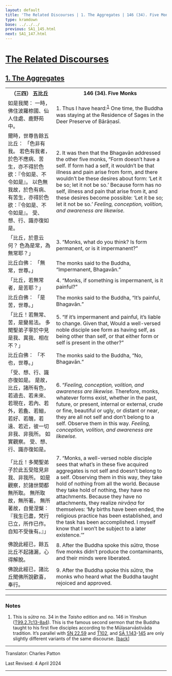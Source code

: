 ```yaml
---
layout: default
title: 'The Related Discourses | 1. The Aggregates | 146 (34). Five Monks'
type: kramdown
base: ../../../
previous: SA1_145.html
next: SA1_147.html
---
```


<h1><a href='../index.html'>The Related Discourses</a></h1>
<h2><a href='index.html'>1. The Aggregates</a></h2>

<table class="trans">
  <th class='ch'>（三四） 五比丘</th>
  <th class='en'>146 (34). Five Monks</th>
  <tr>
    <td class="ch" title='t99.2.7c13'>如是我聞： 一時，佛住波羅㮈國、仙人住處、鹿野苑中。</td>
    <td id='p1'>1. Thus I have heard:<sup id="ref1"><a href="#n1">1</a></sup> One time, the Buddha was staying at the Residence of Sages in the Deer Preserve of Bārāṇasī.</td>
  </tr>
  <tr>
    <td class="ch" title='t99.2.7c14'>爾時，世尊告餘五比丘： 「色非有我。 若色有我者，於色不應病、苦生，亦不得於色欲：『令如是、不令如是』。 以色無我故，於色有病、有苦生，亦得於色欲：『令如是、不令如是』。 受、想、行、識亦復如是。</td>
    <td id='p2'>2. It was then that the Bhagavān addressed the other five monks, “Form doesn’t have a self. If form had a self, it wouldn’t be that illness and pain arise from form, and there wouldn’t be these desires about form: ‘Let it be so; let it not be so.’ Because form has no self, illness and pain that arise from it, and these desires become possible: ‘Let it be so; let it not be so.’ <em>Feeling, conception, volition, and awareness are likewise.</em></td>
  </tr>
  <tr>
    <td class="ch" title='t99.2.7c19'>「比丘，於意云何？ 色為是常，為無常耶？」</td>
    <td id='p3'>3. “Monks, what do you think? Is form permanent, or is it impermanent?”</td>
  </tr>
  <tr>
    <td class="ch" title='t99.2.7c19'>比丘白佛： 「無常，世尊。」</td>
    <td>The monks said to the Buddha, “Impermanent, Bhagavān.”</td>
  </tr>
  <tr>
    <td class="ch" title='t99.2.7c20'>「比丘，若無常者，是苦耶？」</td>
    <td id='p4'>4. “Monks, if something is impermanent, is it painful?”</td>
  </tr>
  <tr>
    <td class="ch" title='t99.2.7c21'>比丘白佛： 「是苦，世尊。」</td>
    <td>The monks said to the Buddha, “It’s painful, Bhagavān.”</td>
  </tr>
  <tr>
    <td class="ch" title='t99.2.7c21'>「比丘！若無常、苦，是變易法。 多聞聖弟子寧於中見是我、異我、相在不？」</td>
    <td id='p5'>5. “If it’s impermanent and painful, it’s liable to change. Given that, Would a well-versed noble disciple see form as having self, as being other than self, or that either form or self is present in the other?”</td>
  </tr>
  <tr>
    <td class="ch" title='t99.2.7c23'>比丘白佛： 「不也，世尊。」</td>
    <td>The monks said to the Buddha, “No, Bhagavān.”</td>
  </tr>
  <tr>
    <td class="ch" title='t99.2.7c23'>「受、想、行、識亦復如是。 是故，比丘，諸所有色，若過去、若未來、若現在，若內、若外，若麁、若細，若好、若醜，若遠、若近，彼一切非我、非我所。 如實觀察。 受、想、行、識亦復如是。</td>
    <td id='p6'>6. “<em>Feeling, conception, volition, and awareness are likewise.</em> Therefore, monks, whatever forms exist, whether in the past, future, or present, internal or external, crude or fine, beautiful or ugly, or distant or near, they are all not self and don’t belong to a self. Observe them in this way. <em>Feeling, conception, volition, and awareness are likewise.</em></td>
  </tr>
  <tr>
    <td class="ch" title='t99.2.7c27'>「比丘！多聞聖弟子於此五受陰見非我、非我所。 如是觀察，於諸世間都無所取。 無所取故，無所著。 無所著故，自覺涅槃： 『我生已盡，梵行已立，所作已作。 自知不受後有。』」</td>
    <td id='p7'>7. “Monks, a well-versed noble disciple sees that what’s in these five acquired aggregates is not self and doesn’t belong to a self. Observing them in this way, they take hold of nothing from all the world. Because they take hold of nothing, they have no attachments. Because they have no attachments, they realize <em>nirvāṇa</em> for themselves: ‘My births have been ended, the religious practice has been established, and the task has been accomplished. I myself know that I won’t be subject to a later existence.’”</td>
  </tr>
  <tr>
    <td class="ch" title='t99.2.8a2'>佛說此經已，餘五比丘不起諸漏，心得解脫。</td>
    <td id='p8'>8. After the Buddha spoke this <em>sūtra</em>, those five monks didn’t produce the contaminants, and their minds were liberated.</td>
  </tr>
  <tr>
    <td class="ch" title='t99.2.8a3'>佛說此經已，諸比丘聞佛所說歡喜，奉行。</td>
    <td id='p9'>9. After the Buddha spoke this <em>sūtra</em>, the monks who heard what the Buddha taught rejoiced and approved.</td>
  </tr>
</table>

<hr/>

<h3 id="notes">Notes</h3>

<ol>
<li id="n1">This is <em>sūtra</em> no. 34 in the <cite>Taisho</cite> edition and no. 146 in Yinshun (<a href="https://cbetaonline.dila.edu.tw/zh/T02n0099_p0007c13" target="_blank">T99.2.7c13-8a4</a>). This is the famous second sermon that the Buddha taught to his first five disciples according to the Mūlasarvāstivāda tradition. It’s parallel with <a href="https://suttacentral.net/sn22.59" target="_blank">SN 22.59</a> and <a href="../../other/T102.html" target="_blank">T102</a>, and <a href="SA1_143.html" target="_blank">SĀ 1.143</a>-<a href="SA1_145.html" target="_blank">145</a> are only slightly different variants of the same discourse. [<a href="#ref1">back</a>]</li>
</ol>
<hr/>

<p class="translator">Translator: Charles Patton</p>
<p class='revised'>Last Revised: 4 April 2024</p>

<hr/>